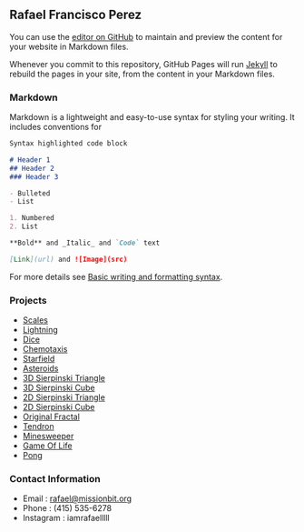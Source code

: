 ## Rafael Francisco Perez

You can use the [editor on GitHub](https://github.com/IamRafaelllll/IamRafaelllll.github.io/edit/main/README.md) to maintain and preview the content for your website in Markdown files.

Whenever you commit to this repository, GitHub Pages will run [Jekyll](https://jekyllrb.com/) to rebuild the pages in your site, from the content in your Markdown files.

### Markdown

Markdown is a lightweight and easy-to-use syntax for styling your writing. It includes conventions for

```markdown
Syntax highlighted code block

# Header 1
## Header 2
### Header 3

- Bulleted
- List

1. Numbered
2. List

**Bold** and _Italic_ and `Code` text

[Link](url) and ![Image](src)
```

For more details see [Basic writing and formatting syntax](https://docs.github.com/en/github/writing-on-github/getting-started-with-writing-and-formatting-on-github/basic-writing-and-formatting-syntax).

### Projects

- [Scales](https://iamrafaelllll.github.io/Scales/)
- [Lightning](https://iamrafaelllll.github.io/Lightning/)
- [Dice](https://iamrafaelllll.github.io/Dice/)
- [Chemotaxis](https://iamrafaelllll.github.io/Chemotaxis/)
- [Starfield](https://iamrafaelllll.github.io/Starfield/)
- [Asteroids](https://iamrafaelllll.github.io/AsteroidsGame/)
- [3D Sierpinski Triangle](https://iamrafaelllll.github.io/3DSierpinskiPyramid/)
- [3D Sierpinski Cube](https://iamrafaelllll.github.io/3DSierpinskiCube/)
- [2D Sierpinski Triangle](https://iamrafaelllll.github.io/2DSierpinskiTriangle/)
- [2D Sierpinski Cube](https://iamrafaelllll.github.io/2DSierpinskiCarpet/)
- [Original Fractal](https://iamrafaelllll.github.io/OriginalFractal/)
- [Tendron](https://iamrafaelllll.github.io/Tendron/)
- [Minesweeper](https://iamrafaelllll.github.io/Minesweeper/)
- [Game Of Life](https://iamrafaelllll.github.io/GameOfLife/)
- [Pong](https://iamrafaelllll.github.io/MissionBitJavaWorkshopPong/)
### Contact Information

 - Email : rafael@missionbit.org
 - Phone : (415) 535-6278
 - Instagram : iamrafaelllll

